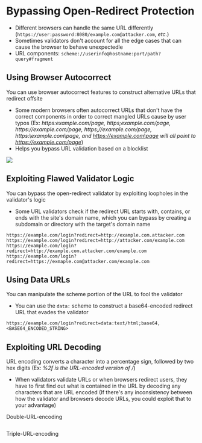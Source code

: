 # Bypassing Open-Redirect Protection

* Different browsers can handle the same URL differently (`https://user:password:8080/example.com@attacker.com`, *etc.*)
* Sometimes validators don't account for all the edge cases that can cause the browser to behave unexpectedle
* URL components: `scheme://userinfo@hostname:port/path?query#fragment`

## Using Browser Autocorrect

You can use browser autocorrect features to construct alternative URLs that redirect offsite

* Some modern browsers often autocorrect URLs that don't have the correct components in order to correct mangled URLs cause by user typos (Ex: *https:example.com/page, https;example.com/page, https:\/\/example.com/page, https;\/\/example.com/page, https:\\example.com\page, and https://example.com\page will all point to https://example.com/page*)
* Helps you bypass URL validation based on a blocklist

![](https://github.com/JonmarCorpuz/SecondBrain/blob/main/Assets/Whitespace.png)

## Exploiting Flawed Validator Logic

You can bypass the open-redirect validator by exploiting loopholes in the validator's logic

* Some URL validators check if the redirect URL starts with, contains, or ends with the site's domain name, which you can bypass by creating a subdomain or directory with the target's domain name

```Text
https://example.com/login?redirect=http://example.com.attacker.com
https://example.com/login?redirect=http://attacker.com/example.com
https://example.com/login?redirect=http://example.com.attacker.com/example.com
https://example.com/login?redirect=https://exmaple.com@attacker.com/example.com
```

## Using Data URLs

You can manipulate the scheme portion of the URL to fool the validator

* You can use the `data:` scheme to construct a base64-encoded redirect URL that evades the validator

```Text
https://example.com/login?redirect=data:text/html;base64,<BASE64_ENCODED_STRING>
```

## Exploiting URL Decoding

URL encoding converts a character into a percentage sign, followed by two hex digits (Ex: *%2f is the URL-encoded version of /*)

* When validators validate URLs or when browsers redirect users, they have to first find out what is contained in the URL by decoding any characters that are URL encoded (If there's any inconsistency between how the validator and browsers decode URLs, you could exploit that to your advantage)

Double-URL-encoding
```Text

```

Triple-URL-encoding
```Text

```
